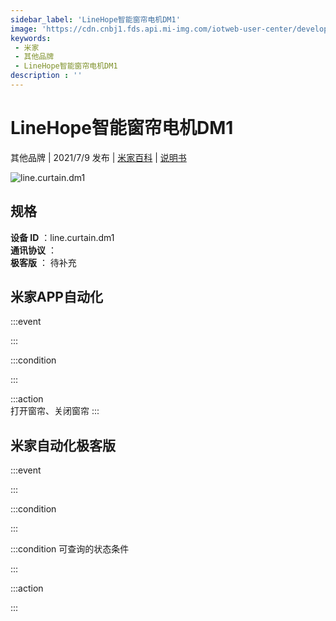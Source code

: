 ```yaml
---
sidebar_label: 'LineHope智能窗帘电机DM1'
image: 'https://cdn.cnbj1.fds.api.mi-img.com/iotweb-user-center/developer_1679047905450LKR78kGu.png?GalaxyAccessKeyId=AKVGLQWBOVIRQ3XLEW&Expires=9223372036854775807&Signature=UaWHQ9h9Cntqts4KpEkugVPMuIc='
keywords: 
 - 米家
 - 其他品牌
 - LineHope智能窗帘电机DM1
description : ''
---
```

# LineHope智能窗帘电机DM1

其他品牌 | 2021/7/9 发布 | [米家百科](https://home.mi.com/webapp/content/baike/product/index.html?model=line.curtain.dm1) | [说明书](https://home.mi.com/views/introduction.html?model=line.curtain.dm1&region=cn)

![line.curtain.dm1](https://cdn.cnbj1.fds.api.mi-img.com/iotweb-user-center/developer_1679047905450LKR78kGu.png?GalaxyAccessKeyId=AKVGLQWBOVIRQ3XLEW&Expires=9223372036854775807&Signature=UaWHQ9h9Cntqts4KpEkugVPMuIc=)

## 规格  
> 
**设备 ID** ：line.curtain.dm1  
**通讯协议** ：  
**极客版**  ： 待补充 


## 米家APP自动化  

:::event  

:::

:::condition  

:::

:::action   
打开窗帘、关闭窗帘
:::

## 米家自动化极客版  

:::event  

:::

:::condition  

:::

:::condition 可查询的状态条件  

:::

:::action  

:::

        

